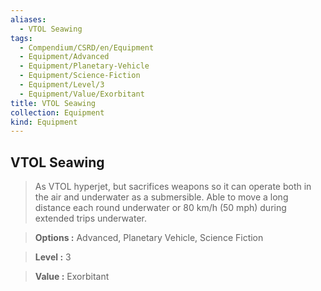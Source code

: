 ```yaml
---
aliases:
  - VTOL Seawing
tags:
  - Compendium/CSRD/en/Equipment
  - Equipment/Advanced
  - Equipment/Planetary-Vehicle
  - Equipment/Science-Fiction
  - Equipment/Level/3
  - Equipment/Value/Exorbitant
title: VTOL Seawing
collection: Equipment
kind: Equipment
---
```

## VTOL Seawing    
    
>As VTOL hyperjet, but sacrifices weapons so it can operate both in the air and underwater as a submersible. Able to move a long distance each round underwater or 80 km/h (50 mph) during extended trips underwater.    
> **Options :** Advanced, Planetary Vehicle, Science Fiction    
> **Level :** 3    
> **Value :** Exorbitant